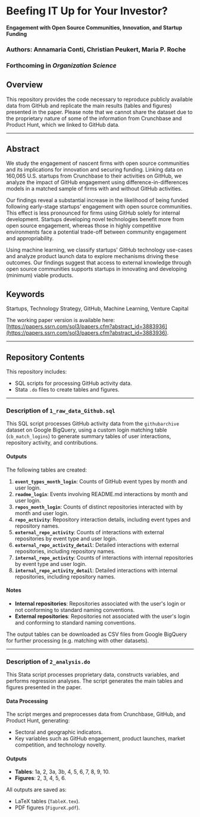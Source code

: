 # Beefing IT Up for Your Investor?  
**Engagement with Open Source Communities, Innovation, and Startup Funding**  
### Authors: Annamaria Conti, Christian Peukert, Maria P. Roche  
### Forthcoming in *Organization Science*

## Overview  
This repository provides the code necessary to reproduce publicly available data from GitHub and replicate the main results (tables and figures) presented in the paper. Please note that we cannot share the dataset due to the proprietary nature of some of the information from Crunchbase and Product Hunt, which we linked to GitHub data.

---

## Abstract  
We study the engagement of nascent firms with open source communities and its implications for innovation and securing funding. Linking data on 160,065 U.S. startups from Crunchbase to their activities on GitHub, we analyze the impact of GitHub engagement using difference-in-differences models in a matched sample of firms with and without GitHub activities. 

Our findings reveal a substantial increase in the likelihood of being funded following early-stage startups' engagement with open source communities. This effect is less pronounced for firms using GitHub solely for internal development. Startups developing novel technologies benefit more from open source engagement, whereas those in highly competitive environments face a potential trade-off between community engagement and appropriability. 

Using machine learning, we classify startups' GitHub technology use-cases and analyze product launch data to explore mechanisms driving these outcomes. Our findings suggest that access to external knowledge through open source communities supports startups in innovating and developing (minimum) viable products.

## Keywords  
Startups, Technology Strategy, GitHub, Machine Learning, Venture Capital  

The working paper version is available here: [https://papers.ssrn.com/sol3/papers.cfm?abstract_id=3883936](https://papers.ssrn.com/sol3/papers.cfm?abstract_id=3883936).

---

## Repository Contents  
This repository includes:  
- SQL scripts for processing GitHub activity data.  
- Stata `.do` files to create tables and figures.  

---

### Description of `1_raw_data_Github.sql`  
This SQL script processes GitHub activity data from the `githubarchive` dataset on Google BigQuery, using a custom login matching table (`cb_match_logins`) to generate summary tables of user interactions, repository activity, and contributions.

#### Outputs  
The following tables are created:  
1. **`event_types_month_login`**: Counts of GitHub event types by month and user login.  
2. **`readme_login`**: Events involving README.md interactions by month and user login.  
3. **`repos_month_login`**: Counts of distinct repositories interacted with by month and user login.  
4. **`repo_activity`**: Repository interaction details, including event types and repository names.  
5. **`external_repo_activity`**: Counts of interactions with external repositories by event type and user login.  
6. **`external_repo_activity_detail`**: Detailed interactions with external repositories, including repository names.  
7. **`internal_repo_activity`**: Counts of interactions with internal repositories by event type and user login.  
8. **`internal_repo_activity_detail`**: Detailed interactions with internal repositories, including repository names.

#### Notes  
- **Internal repositories**: Repositories associated with the user's login or not conforming to standard naming conventions.  
- **External repositories**: Repositories not associated with the user's login and conforming to standard naming conventions.

The output tables can be downloaded as CSV files from Google BigQuery for further processing (e.g. matching with other datasets).

---

### Description of `2_analysis.do`  
This Stata script processes proprietary data, constructs variables, and performs regression analyses. The script generates the main tables and figures presented in the paper.

#### Data Processing  
The script merges and preprocesses data from Crunchbase, GitHub, and Product Hunt, generating:  
- Sectoral and geographic indicators.  
- Key variables such as GitHub engagement, product launches, market competition, and technology novelty.

#### Outputs  
- **Tables**: 1a, 2, 3a, 3b, 4, 5, 6, 7, 8, 9, 10.  
- **Figures**: 2, 3, 4, 5, 6.  

All outputs are saved as:  
- LaTeX tables (`TableX.tex`).  
- PDF figures (`FigureX.pdf`).  
